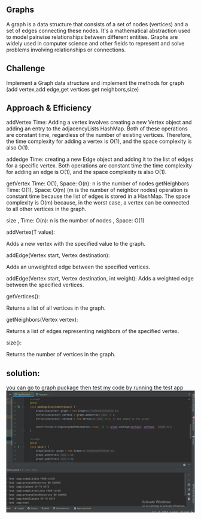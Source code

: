 ## Graphs
A graph is a data structure that consists of a set of nodes (vertices) and a set of edges connecting these nodes. It's a mathematical abstraction used to model pairwise relationships between different entities. Graphs are widely used in computer science and other fields to represent and solve problems involving relationships or connections.

## Challenge
Implement a Graph data structure and implement the methods for graph (add vertex,add edge,get vertices get neighbors,size)

## Approach & Efficiency
addVertex Time: Adding a vertex involves creating a new Vertex object and adding an entry to the adjacencyLists HashMap. Both of these operations are constant time, regardless of the number of existing vertices. Therefore, the time complexity for adding a vertex is O(1), and the space complexity is also O(1).

addedge Time:  creating a new Edge object and adding it to the list of edges for a specific vertex. Both operations are constant time  the time complexity for adding an edge is O(1), and the space complexity is also O(1).

getVertex Time: O(1), Space: O(n): n is the number of nodes
getNeighbors Time: O(1), Space: O(m) (m is the number of neighbor nodes) operation is constant time because the list of edges is stored in a HashMap. The space complexity is O(m) because, in the worst case, a vertex can be connected to all other vertices in the graph.


size , Time: O(n): n is the number of nodes , Space: O(1)


addVertex(T value):

 Adds a new vertex with the specified value to the graph.

addEdge(Vertex<T> start, Vertex<T> destination):

 Adds an unweighted edge between the specified vertices.

addEdge(Vertex<T> start, Vertex<T> destination, int weight):
 Adds a weighted edge between the specified vertices.


getVertices():

 Returns a list of all vertices in the graph.


getNeighbors(Vertex<T> vertex):

 Returns a list of edges representing neighbors of the specified vertex.

size():

 Returns the number of vertices in the graph.

 ## solution:

 you can go to graph puckage then test my code by running the test app 
 ![Alt Text](../assets/graph.PNG)
